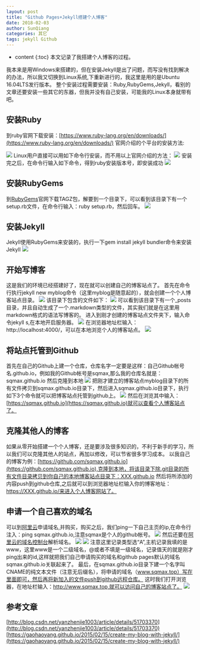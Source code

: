 ```yaml
---
layout: post
title: "Github Pages+Jekyll搭建个人博客"
date: 2018-02-03
author: SunQiang
categories: 其它
tags: jekyll Github
---
```

* content
{:toc}
本文记录了我搭建个人博客的过程。





我本来是用Windows来搭建的，但在安装Jekyll是出了问题，而写没有找到解决的办法，所以我又切换到Linux系统,下重新进行的，我这里是用的是Ubuntu 16.04LTS发行版本。
整个安装过程需要安装：Ruby,RubyGems,Jekyll，看别的文章还要安装一些其它的东器，但我并没有自己安装，可能我的Linux本身就带有吧。

## 安装Ruby
到ruby官网下载安装：[https://www.ruby-lang.org/en/downloads/](https://www.ruby-lang.org/en/downloads/)
官网介绍的个平台的安装方法:

![](https://wx3.sinaimg.cn/mw1024/0072Njp2ly1fo34qgvscxj30gw059q3b.jpg)
Linux用户直接可以用如下命令行安装，而不用以上官网介绍的方法：
![](https://wx1.sinaimg.cn/mw1024/0072Njp2ly1fo34ximoc0j308l00u3yb.jpg)
安装完之后，在命令行输入如下命令，得到ruby安装版本号，即安装成功
![](http://wx1.sinaimg.cn/large/0072Njp2ly1fo3kzen0fuj30go011q2u.jpg)

## 安装RubyGems

到[RubyGems](https://rubygems.org/pages/download)官网下载TAGZ包，解要到一个目录下，可以看到该目录下有一个setup.rb文件，在命令行输入：ruby setup.rb，然后回车。
![](http://wx1.sinaimg.cn/large/0072Njp2ly1fo3lcre6o3j30k003tjs5.jpg)


## 安装Jekyll
Jekyll使用RubyGems来安装的，执行一下gem install jekyll bundler命令来安装Jekyll
![](http://wx3.sinaimg.cn/large/0072Njp2ly1fo3kzfhpinj30b700k744.jpg)
## 开始写博客
这是我们的环境已经搭建好了，现在就可以创建自己的博客站点了。
首先在命令行执行jekyll new myblog命令（这里myblog是随意起的），就会创建一个个人博客站点目录。
![](http://wx1.sinaimg.cn/large/0072Njp2ly1fo3kzeqq1sj30cm00wmx1.jpg)
该目录下包含的文件如下：
![](http://wx3.sinaimg.cn/large/0072Njp2ly1fo3lcqpz8pj30ka02jjrk.jpg)
可以看到该目录下有一个_posts目录，并且自动生成了一个.markdown类型的文件，其实我们就是在这里用markdown格式的语法写博客的。
进入到刚才创建的博客站点文件夹下，输入命令jekyll s,在本地开启服务器。
![](http://wx1.sinaimg.cn/large/0072Njp2ly1fo3lcr2ithj30ir05iwf5.jpg)
在浏览器地址栏输入：http://localhost:4000/，可以在本地浏览个人的博客站点。
![](http://wx1.sinaimg.cn/large/0072Njp2ly1fo3lcrff7yj30rs0h5mye.jpg)

## 将站点托管到Github
首先在自己的Github上建一个仓库，仓库名字一定要是这样：自己Github帐号名.github.io，例如我的Github帐号是sqmax,那么我的仓库名就是：sqmax.github.io
然后克隆到本地
![](http://wx4.sinaimg.cn/mw690/0072Njp2ly1fo3m1i9r7xj30n0010mx3.jpg)
把刚才建立的博客站点myblog目录下的所有文件拷贝到sqmax.github.io目录下，然后进入sqmax.github.io目录下，执行如下3个命令就可以把博客站点托管到github上。
![](https://wx2.sinaimg.cn/mw1024/0072Njp2ly1fo3lopyf5jj30kc04imxx.jpg)
然后在浏览其中输入：[https://sqmax.github.io](https://sqmax.github.io)就可以查看个人博客站点了。

## 克隆其他人的博客
如果从零开始搭建一个个人博客，还是要涉及很多知识的，不利于新手的学习，所以我们可以克隆其他人的站点，再加以修改，可以节省很多学习成本。
以我自己的博客为例：[https://github.com/sqmax.github.io](https://github.com/sqmax.github.io),克隆到本地，将该目录下除.git目录的所有文件目录拷贝到你自己的本地博客站点目录下：XXX.github.io
然后将所添加的内容push到github仓库,之后就可以到浏览器地址栏输入你的博客地址：https://XXX.github.io/来进入个人博客网站了。

## 申请一个自己喜欢的域名
可以到[阿里云](https://wanwang.aliyun.com/domain/)申请域名,并购买，购买之后，我们ping一下自己主页的ip,在命令行注入：ping sqmax.github.io,注意sqmax是个人的github帐号。
![](http://wx1.sinaimg.cn/large/0072Njp2ly1fo5ucm8bizj30kg02taaj.jpg)
然后还要在[阿里云的域名控制台](https://netcn.console.aliyun.com/core/domain/list?spm=5176.2020520001.0.0.aM1oA2)解析域名。
![](http://wx2.sinaimg.cn/large/0072Njp2ly1fo5u9esz84j30vc04bt93.jpg)
![](http://wx3.sinaimg.cn/large/0072Njp2ly1fo5uhtvxdpj30kp0b83z0.jpg)
注意这里记录类型选“A”,主机记录我填的是www，这里www是一个二级域名，@或者不填是一级域名，记录值天的就是刚才ping出来的id,这样就把我们自己申请购买的域名和github pages默认的域名sqmax.github.io关联起来了。
最后，在sqmax.github.io目录下建一个名字叫CNAME的纯文本文件（注意无后缀名），将申请的域名（www.sqmax.top）写在里面即可，然后再将新加入的文件push到github远程仓库。
这时我们打开浏览器，在地址栏输入：http://www.sqmax.top,就可以访问自己的博客站点了。
![](http://wx1.sinaimg.cn/large/0072Njp2ly1fo5ulbsywgj30s80kowjj.jpg)

## 参考文章

[http://blog.csdn.net/yanzhenjie1003/article/details/51703370](http://blog.csdn.net/yanzhenjie1003/article/details/51703370)
[https://gaohaoyang.github.io/2015/02/15/create-my-blog-with-jekyll/](https://gaohaoyang.github.io/2015/02/15/create-my-blog-with-jekyll/)























